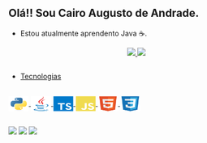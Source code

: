 ## Olá!! Sou Cairo Augusto de Andrade.

- Estou atualmente aprendento Java ☕.

<div align="center">
  <a href="https://github.com/CairoDeAndrade">
  <img height="160em" src="https://github-readme-stats.vercel.app/api?username=CairoDeAndrade&show_icons=true&theme=dark&include_all_commits=true&count_private=true"/>
  <img height="160em" src="https://github-readme-stats.vercel.app/api/top-langs/?username=CairoDeAndrade&layout=compact&langs_count=7&theme=dark"/>
</div>
  
##
  
- Tecnologias
<div style="display: inline_block"><br>
  <img align="center" alt="Cairo-Python" height="30" width="40" src="https://raw.githubusercontent.com/devicons/devicon/master/icons/python/python-original.svg">
  <img align="center" alt="Cairo-CSS" height="30" width="40" src="https://raw.githubusercontent.com/devicons/devicon/master/icons/java/java-original.svg">
  <img align="center" alt="Cairo-CSS" height="30" width="40" src="https://raw.githubusercontent.com/devicons/devicon/master/icons/typescript/typescript-original.svg">
  <img align="center" alt="Cairo-Js" height="30" width="40" src="https://raw.githubusercontent.com/devicons/devicon/master/icons/javascript/javascript-plain.svg">
  <img align="center" alt="Cairo-HTML" height="30" width="40" src="https://raw.githubusercontent.com/devicons/devicon/master/icons/html5/html5-original.svg">
  <img align="center" alt="Cairo-CSS" height="30" width="40" src="https://raw.githubusercontent.com/devicons/devicon/master/icons/css3/css3-original.svg">
</div>

##
<div> 
  <a href="https://www.linkedin.com/in/cairodeandrade" target="_blank"><img src="https://img.shields.io/badge/-LinkedIn-%230077B5?style=for-the-badge&logo=linkedin&logoColor=white" target="_blank"></a>  
  <a href = "mailto:cairo.augusto.andrade@gmail.com"><img src="https://img.shields.io/badge/-Gmail-%23333?style=for-the-badge&logo=gmail&logoColor=white" target="_blank"></a>
  <a href="https://instagram.com/cairo_guto" target="_blank"><img src="https://img.shields.io/badge/-Instagram-%23E4405F?style=for-the-badge&logo=instagram&logoColor=white" target="_blank"></a>
</div>
